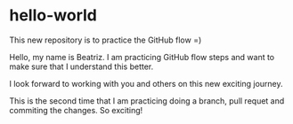 # hello-world
This new repository is to practice the GitHub flow =)

Hello, my name is Beatriz. I am practicing GitHub flow steps and want to make sure that I understand this better. 

I look forward to working with you and others on this new exciting journey.

This is the second time that I am practicing doing a branch, pull requet and commiting the changes. 
So exciting!
